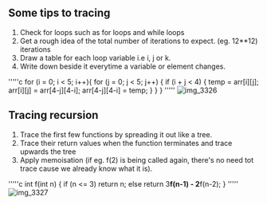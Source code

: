 ## Some tips to tracing
1. Check for loops such as for loops and while loops 
2. Get a rough idea of the total number of iterations to expect. (eg. 12**12) iterations 
3. Draw a table for each loop variable i.e i, j or k. 
4. Write down beside it everytime a variable or element changes. 

'''''c
for (i = 0; i < 5; i++){
	for (j = 0; j < 5; j++) {
		if (i + j < 4) {
			temp = arr[i][j];
			arr[i][j] = arr[4-j][4-i];
			arr[4-j][4-i] = temp;
		}
	}
}
'''''
![img_3326](https://user-images.githubusercontent.com/7874219/33268111-ea2e7d96-d3b6-11e7-9ae2-d06a668f0e14.png)


## Tracing recursion 
1. Trace the first few functions by spreading it out like a tree. 
2. Trace their return values when the function terminates and trace upwards the tree
3. Apply memoisation (if eg. f(2) is being called again, there's no need tot trace cause we already know what it is). 

'''''c
int f(int n) {
	if (n <= 3)
		return n;
	else 
		return 3**f(n-1) - 2**f(n-2);
}
'''''
![img_3327](https://user-images.githubusercontent.com/7874219/33268269-99e8d65a-d3b7-11e7-8682-afe734d7d269.png)

